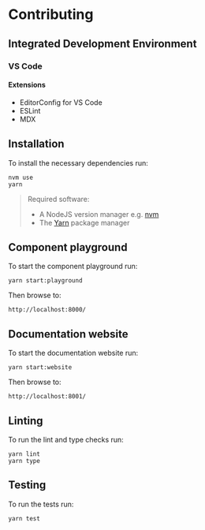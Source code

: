 # Contributing

## Integrated Development Environment

### VS Code

#### Extensions

- EditorConfig for VS Code
- ESLint
- MDX

## Installation

To install the necessary dependencies run:

```
nvm use
yarn
```

> Required software:
>
> - A NodeJS version manager e.g. [nvm](https://github.com/nvm-sh/nvm)
> - The [Yarn](https://yarnpkg.com/lang/en/) package manager

## Component playground

To start the component playground run:

```
yarn start:playground
```

Then browse to:

```
http://localhost:8000/
```

## Documentation website

To start the documentation website run:

```
yarn start:website
```

Then browse to:

```
http://localhost:8001/
```

## Linting

To run the lint and type checks run:

```
yarn lint
yarn type
```

## Testing

To run the tests run:

```
yarn test
```
